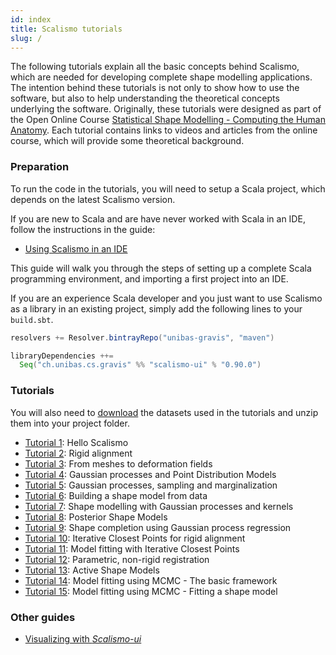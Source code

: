 ```yaml
---
id: index
title: Scalismo tutorials
slug: /
---
```

The following tutorials explain all the basic concepts behind Scalismo, which are needed for developing complete shape modelling applications.
The intention behind these tutorials is not only to show how to use the software, but also to help understanding the theoretical concepts underlying the software.
Originally, these tutorials were designed as part of the Open Online Course [Statistical Shape Modelling - Computing the Human Anatomy](https://www.futurelearn.com/courses/statistical-shape-modelling).
Each tutorial contains links to videos and articles from the online course, which will
provide some theoretical background.


### Preparation

To run the code in the tutorials, you will need to setup a Scala project,
which depends on the latest Scalismo version.

If you are new to Scala and are have never worked with Scala in an IDE, follow the instructions in the guide: 

* [Using Scalismo in an IDE](ide) 

This guide will walk you through the steps of setting up a complete Scala programming environment, and importing a first project into an IDE.


If you are an experience Scala developer and you just want to use Scalismo as a library in an existing project, simply add the following lines to
your ```build.sbt```.

```scala
resolvers += Resolver.bintrayRepo("unibas-gravis", "maven")

libraryDependencies ++=
  Seq("ch.unibas.cs.gravis" %% "scalismo-ui" % "0.90.0")
```

### Tutorials

You will also need to [download](https://drive.switch.ch/index.php/s/zOJDpqh2ZGxzJJH) the datasets used in the tutorials and unzip them into your project folder.


* [Tutorial 1](tutorials/tutorial1): Hello Scalismo
* [Tutorial 2](tutorials/tutorial2): Rigid alignment
* [Tutorial 3](tutorials/tutorial3): From meshes to deformation fields
* [Tutorial 4](tutorials/tutorial4): Gaussian processes and Point Distribution Models
* [Tutorial 5](tutorials/tutorial5): Gaussian processes, sampling and marginalization
* [Tutorial 6](tutorials/tutorial6): Building a shape model from data
* [Tutorial 7](tutorials/tutorial7): Shape modelling with Gaussian processes and kernels
* [Tutorial 8](tutorials/tutorial8): Posterior Shape Models
* [Tutorial 9](tutorials/tutorial9): Shape completion using Gaussian process regression
* [Tutorial 10](tutorials/tutorial10): Iterative Closest Points for rigid alignment
* [Tutorial 11](tutorials/tutorial11): Model fitting with Iterative Closest Points
* [Tutorial 12](tutorials/tutorial12): Parametric, non-rigid registration
* [Tutorial 13](tutorials/tutorial13): Active Shape Models
* [Tutorial 14](tutorials/tutorial14): Model fitting using MCMC - The basic framework
* [Tutorial 15](tutorials/tutorial15): Model fitting using MCMC - Fitting a shape model


### Other guides

* [Visualizing with *Scalismo-ui*](scalismo-ui-introduction)

